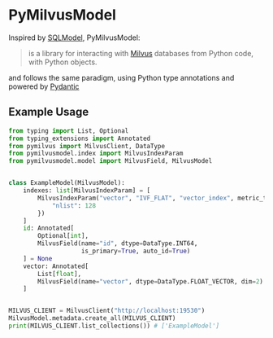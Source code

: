 # PyMilvusModel

Inspired by [SQLModel](https://sqlmodel.tiangolo.com/), PyMilvusModel:

> is a library for interacting with [Milvus](https://milvus.io/) databases from Python code, with Python objects.

and follows the same paradigm, using Python type annotations and powered by [Pydantic](https://docs.pydantic.dev/latest/)

## Example Usage

```py
from typing import List, Optional
from typing_extensions import Annotated
from pymilvus import MilvusClient, DataType
from pymilvusmodel.index import MilvusIndexParam
from pymilvusmodel.model import MilvusField, MilvusModel


class ExampleModel(MilvusModel):
    indexes: list[MilvusIndexParam] = [
        MilvusIndexParam("vector", "IVF_FLAT", "vector_index", metric_type="COSINE", params={
            "nlist": 128
        })
    ]
    id: Annotated[
        Optional[int],
        MilvusField(name="id", dtype=DataType.INT64,
                    is_primary=True, auto_id=True)
    ] = None
    vector: Annotated[
        List[float],
        MilvusField(name="vector", dtype=DataType.FLOAT_VECTOR, dim=2)
    ]


MILVUS_CLIENT = MilvusClient("http://localhost:19530")
MilvusModel.metadata.create_all(MILVUS_CLIENT)
print(MILVUS_CLIENT.list_collections()) # ['ExampleModel']
```
